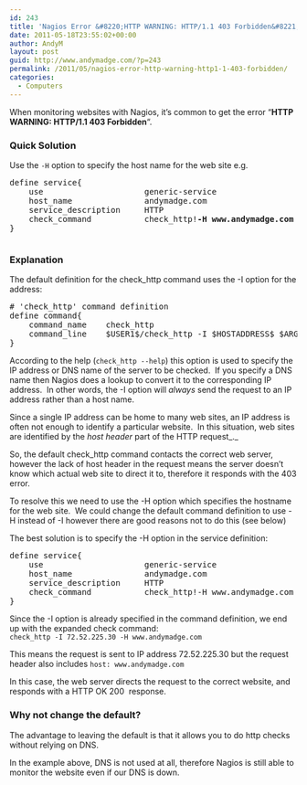 ```yaml
---
id: 243
title: 'Nagios Error &#8220;HTTP WARNING: HTTP/1.1 403 Forbidden&#8221;'
date: 2011-05-18T23:55:02+00:00
author: AndyM
layout: post
guid: http://www.andymadge.com/?p=243
permalink: /2011/05/nagios-error-http-warning-http1-1-403-forbidden/
categories:
  - Computers
---
```

When monitoring websites with Nagios, it&#8217;s common to get the error &#8220;**HTTP WARNING: HTTP/1.1 403 Forbidden**&#8220;.

### Quick Solution

Use the `-H` option to specify the host name for the web site e.g.

<pre>define service{
	use                     generic-service
	host_name               andymadge.com
	service_description     HTTP
	check_command           check_http!<strong>-H www.andymadge.com</strong>
}</pre>

<pre><!--more--></pre>

### Explanation

The default definition for the check_http command uses the -I option for the address:

<pre># 'check_http' command definition
define command{
	command_name	check_http
	command_line	$USER1$/check_http -I $HOSTADDRESS$ $ARG1$
}</pre>

According to the help (`check_http --help`) this option is used to specify the IP address or DNS name of the server to be checked.  If you specify a DNS name then Nagios does a lookup to convert it to the corresponding IP address.  In other words, the -I option will _always_ send the request to an IP address rather than a host name.

Since a single IP address can be home to many web sites, an IP address is often not enough to identify a particular website.  In this situation, web sites are identified by the _host header_ part of the HTTP request_._

So, the default check_http command contacts the correct web server, however the lack of host header in the request means the server doesn&#8217;t know which actual web site to direct it to, therefore it responds with the 403 error.

To resolve this we need to use the -H option which specifies the hostname for the web site.  We could change the default command definition to use -H instead of -I however there are good reasons not to do this (see below)

The best solution is to specify the -H option in the service definition:

<pre>define service{
	use                     generic-service
	host_name               andymadge.com
	service_description     HTTP
	check_command           check_http!-H www.andymadge.com
}</pre>

Since the -I option is already specified in the command definition, we end up with the expanded check command:  
`check_http -I 72.52.225.30 -H www.andymadge.com`

This means the request is sent to IP address 72.52.225.30 but the request header also includes `host: www.andymadge.com`

In this case, the web server directs the request to the correct website, and responds with a HTTP OK 200  response.

### Why not change the default?

The advantage to leaving the default is that it allows you to do http checks without relying on DNS.

In the example above, DNS is not used at all, therefore Nagios is still able to monitor the website even if our DNS is down.